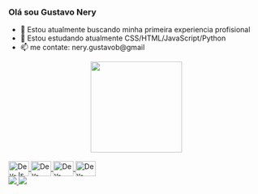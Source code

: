 ### Olá sou Gustavo Nery

- 🔭 Estou atualmente buscando minha primeira experiencia profisional
- 🌱 Estou estudando atualmente CSS/HTML/JavaScript/Python
- 📫 me contate: nery.gustavob@gmail

<div align="center">
  <a href="https://github.com/1JlNery">
  <img height="180em" src="https://github-readme-stats.vercel.app/api/top-langs/?username=1JlNery&layout=compact&langs_count=7&theme=dra" />
</div>

<div style="display: inline_block"><br>
  <img align="center" alt="Dev-Js" height="30" width="40" src="https://raw.githubusercontent.com/devicons/devicon/master/icons/javascript/ja" />
  <img align="center" alt="Dev-HTML" height="30" width="40" src="https://raw.githubusercontent.com/devicons/devicon/master/icons/html5/html5" />
  <img align="center" alt="Dev-CSS" height="30" width="40" src="https://raw.githubusercontent.com/devicons/devicon/master/icons/css3/css3-o" /> 
  <img align="center" alt="Dev-CSS" height="30" width="40" src="https://img.shields.io/badge/Python-3776AB?style=for-the-badge&logo=python&logoColor=white" />
</div>

<div>
<a href = "mailto:nery.gustavob@gmail.com"><img src="https://img.shields.io/badge/-Gmail-%23333?style=for-the-badge&logo=gmail&logoCo" />
<a href="https://www.linkedin.com/in/gustavo-barros-98a819214/" target="_blank"><img src="https://img.shields.io/badge/-LinkedIn-%230077B5?style=for-the-badge&logo="
</div>
